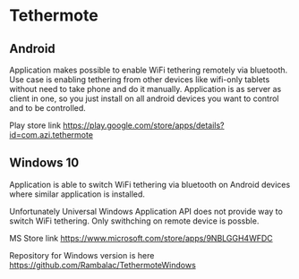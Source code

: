 Tethermote
==========

Android
-------
Application makes possible to enable WiFi tethering remotely via bluetooth. 
Use case is enabling tethering from other devices like wifi-only tablets without need to take phone and do it manually.
Application is as server as client in one, so you just install on all android devices you want to control and to be controlled.

Play store link https://play.google.com/store/apps/details?id=com.azi.tethermote

Windows 10
----------

Application is able to switch WiFi tethering via bluetooth on Android devices where similar application is installed.

Unfortunately Universal Windows Application API does not provide way to switch WiFi tethering. Only swithching on remote device is possble.

MS Store link https://www.microsoft.com/store/apps/9NBLGGH4WFDC

Repository for Windows version is here https://github.com/Rambalac/TethermoteWindows
